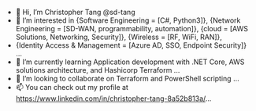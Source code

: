 - 👋 Hi, I’m Christopher Tang @sd-tang
- 👀 I’m interested in {Software Engineering = [C#, Python3]}, {Network Engineering = [SD-WAN, programmability, automation]}, {cloud = [AWS Solutions, Networking, Security]}, {Wireless = [RF, WiFi, RAN]}, 
- {Identity Access & Management = [Azure AD, SSO, Endpoint Security]} ...
- 🌱 I’m currently learning Application development with .NET Core, AWS solutions architecture, and Hashicorp Terraform ...
- 💞️ I’m looking to collaborate on Terraform and PowerShell scripting ...
- 📫 You can check out my profile at https://www.linkedin.com/in/christopher-tang-8a52b813a/...

<!---
sd-tang/sd-tang is a ✨ special ✨ repository because its `README.md` (this file) appears on your GitHub profile.
You can click the Preview link to take a look at your changes.
--->
